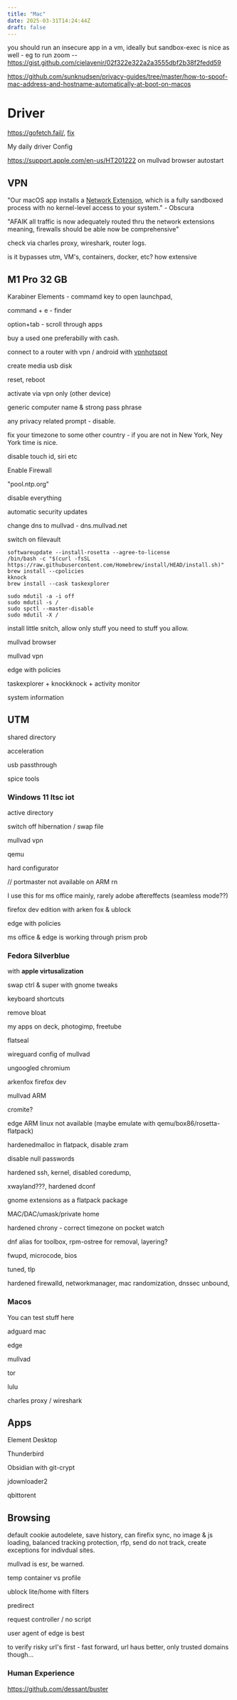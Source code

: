 ```yaml
---
title: "Mac"
date: 2025-03-31T14:24:44Z
draft: false
---
```


you should run an insecure app in a vm, ideally but sandbox-exec is nice as well - eg to run zoom -- https://gist.github.com/cielavenir/02f322e322a2a3555dbf2b38f2fedd59

https://github.com/sunknudsen/privacy-guides/tree/master/how-to-spoof-mac-address-and-hostname-automatically-at-boot-on-macos

# Driver

https://gofetch.fail/, [fix](https://social.treehouse.systems/@marcan/112238385679496096)

My daily driver Config

https://support.apple.com/en-us/HT201222 on mullvad browser autostart

## VPN

"Our macOS app installs a [Network Extension](https://developer.apple.com/system-extensions/), which is a fully sandboxed process with no kernel-level access to your system." - Obscura

"AFAIK all traffic is now adequately routed thru the network extensions
meaning, firewalls should be able now be comprehensive"

check via charles proxy, wireshark, router logs.

is it bypasses utm, VM's, containers, docker, etc? how extensive

## M1 Pro 32 GB

Karabiner Elements - commamd key to open launchpad,  

command + e - finder

option+tab - scroll through apps

buy a used one preferabilly with cash.

connect to a router with vpn / android with [vpnhotspot](https://github.com/Mygod/VPNHotspot)

create media usb disk 

reset, reboot

activate via vpn only (other device)

generic computer name & strong pass phrase

any privacy related prompt - disable.

fix your timezone to some other country - if you are not in New York, Ney York time is nice.

disable touch id, siri etc

Enable Firewall

"pool.ntp.org"

disable everything

automatic security updates

change dns to mullvad - dns.mullvad.net

switch on filevault

```
softwareupdate --install-rosetta --agree-to-license
/bin/bash -c "$(curl -fsSL https://raw.githubusercontent.com/Homebrew/install/HEAD/install.sh)"
brew install --cpolicies
kknock
brew install --cask taskexplorer
```

```
sudo mdutil -a -i off
sudo mdutil -s /
sudo spctl --master-disable
sudo mdutil -X /
```


install little snitch, allow only stuff you need to stuff you allow.

mullvad browser

mullvad vpn

edge with policies

taskexplorer + knockknock + activity monitor

system information

## UTM

shared directory

acceleration

usb passthrough

spice tools

### Windows 11 ltsc iot

active directory

switch off hibernation / swap file

mullvad vpn

qemu

hard configurator 

// portmaster not available on ARM rn

I use this for ms office mainly, rarely adobe aftereffects (seamless mode??)

firefox dev edition with arken fox  & ublock

edge with policies

ms office & edge is working through prism prob

### Fedora Silverblue

with **apple virtusalization**

swap ctrl & super with gnome tweaks

keyboard shortcuts

remove bloat

my apps on deck, photogimp, freetube

flatseal

wireguard config of mullvad

ungoogled chromium 

arkenfox firefox dev

mullvad ARM

cromite?

edge ARM linux not available (maybe emulate with qemu/box86/rosetta-flatpack)

hardenedmalloc in flatpack, disable zram

disable null passwords

hardened ssh, kernel, disabled coredump,

xwayland???, hardened dconf

gnome extensions as a flatpack package

MAC/DAC/umask/private home

hardened chrony - correct timezone on pocket watch

dnf alias for toolbox, rpm-ostree for removal, layering?

fwupd, microcode, bios

tuned, tlp

hardened firewalld, networkmanager, mac randomization, dnssec unbound,

### Macos

You can test stuff here

adguard mac

edge

mullvad

tor

lulu

charles proxy / wireshark

## Apps

Element Desktop

Thunderbird

Obsidian with git-crypt

jdownloader2 

qbittorent

## Browsing

default cookie autodelete, save history, can firefix sync, no image & js loading, balanced tracking protection, rfp, send do not track, create exceptions for indivdual sites.

mullvad is esr, be warned.

temp container vs profile

ublock lite/home with filters

predirect

request controller / no script

user agent of edge is best

to verify risky url's first - fast forward, url haus better, only trusted domains though...

### Human Experience

https://github.com/dessant/buster
